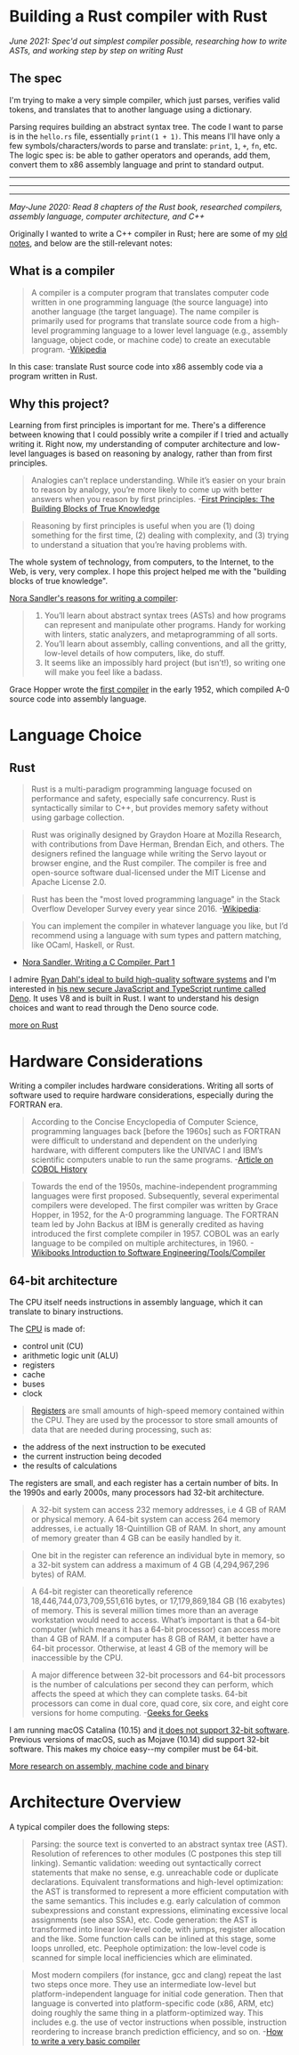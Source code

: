 # Building a Rust compiler with Rust

_June 2021: Spec'd out simplest compiler possible, researching how to write ASTs, and working step by step on writing Rust_

## The spec

I'm trying to make a very simple compiler, which just parses, verifies valid tokens, and translates that to another language using a dictionary.

Parsing requires building an abstract syntax tree. The code I want to parse is in the `hello.rs` file, essentially `print(1 + 1)`. This means I'll have only a few symbols/characters/words to parse and translate: `print`, `1`, `+`, `fn`, etc. The logic spec is: be able to gather operators and operands, add them, convert them to x86 assembly language and print to standard output. 

-----------
-----------
-----------

_May-June 2020: Read 8 chapters of the Rust book, researched compilers, assembly language, computer architecture, and C++_

Originally I wanted to write a C++ compiler in Rust; here are some of my [old notes](c++.md), and below are the still-relevant notes:

## What is a compiler

> A compiler is a computer program that translates computer code written in one programming language (the source language) into another language (the target language). The name compiler is primarily used for programs that translate source code from a high-level programming language to a lower level language (e.g., assembly language, object code, or machine code) to create an executable program.
-[Wikipedia](https://en.wikipedia.org/wiki/Compiler)

In this case: translate Rust source code into x86 assembly code via a program written in Rust.

## Why this project?

Learning from first principles is important for me. There's a difference between knowing that I could possibly write a compiler if I tried and actually writing it. Right now, my understanding of computer architecture and low-level languages is based on reasoning by analogy, rather than from first principles.

> Analogies can’t replace understanding. While it’s easier on your brain to reason by analogy, you’re more likely to come up with better answers when you reason by first principles.
-[First Principles: The Building Blocks of True Knowledge](https://fs.blog/2018/04/first-principles/)

> Reasoning by first principles is useful when you are (1) doing something for the first time, (2) dealing with complexity, and (3) trying to understand a situation that you’re having problems with.

The whole system of technology, from computers, to the Internet, to the Web, is very, very complex. I hope this project helped me with the "building blocks of true knowledge".

[Nora Sandler's reasons for writing a compiler](https://norasandler.com/2017/11/29/Write-a-Compiler.html):
>1. You’ll learn about abstract syntax trees (ASTs) and how programs can represent and manipulate other programs. Handy for working with linters, static analyzers, and metaprogramming of all sorts.
>2. You’ll learn about assembly, calling conventions, and all the gritty, low-level details of how computers, like, do stuff.
>3. It seems like an impossibly hard project (but isn’t!), so writing one will make you feel like a badass.

Grace Hopper wrote the [first compiler](https://en.wikibooks.org/wiki/Introduction_to_Software_Engineering/Tools/Compiler#History) in the early 1952, which compiled A-0 source code into assembly language.

# Language Choice

## Rust

> Rust is a multi-paradigm programming language focused on performance and safety, especially safe concurrency. Rust is syntactically similar to C++, but provides memory safety without using garbage collection.

> Rust was originally designed by Graydon Hoare at Mozilla Research, with contributions from Dave Herman, Brendan Eich, and others. The designers refined the language while writing the Servo layout or browser engine, and the Rust compiler. The compiler is free and open-source software dual-licensed under the MIT License and Apache License 2.0.

> Rust has been the "most loved programming language" in the Stack Overflow Developer Survey every year since 2016.
-[Wikipedia](https://en.wikipedia.org/wiki/Rust_%28programming_language%29):

> You can implement the compiler in whatever language you like, but I’d recommend using a language with sum types and pattern matching, like OCaml, Haskell, or Rust.
- [Nora Sandler, Writing a C Compiler, Part 1](https://norasandler.com/2017/11/29/Write-a-Compiler.html)

I admire [Ryan Dahl's ideal to build high-quality software systems](https://tinyclouds.org/rant.html) and I'm interested in [his new secure JavaScript and TypeScript runtime called Deno](https://deno.land/). It uses V8 and is built in Rust. I want to understand his design choices and want to read through the Deno source code.

[more on Rust](./rust.md)

# Hardware Considerations

Writing a compiler includes hardware considerations. Writing all sorts of software used to require hardware considerations, especially during the FORTRAN era.

> According to the Concise Encyclopedia of Computer Science, programming languages back [before the 1960s] such as FORTRAN were difficult to understand and dependent on the underlying hardware, with different computers like the UNIVAC I and IBM’s scientific computers unable to run the same programs.
-[Article on COBOL History](https://builtin.com/software-engineering-perspectives/why-cobol-is-still-used)

>Towards the end of the 1950s, machine-independent programming languages were first proposed. Subsequently, several experimental compilers were developed. The first compiler was written by Grace Hopper, in 1952, for the A-0 programming language. The FORTRAN team led by John Backus at IBM is generally credited as having introduced the first complete compiler in 1957. COBOL was an early language to be compiled on multiple architectures, in 1960.
-[Wikibooks Introduction to Software Engineering/Tools/Compiler](https://en.wikibooks.org/wiki/Introduction_to_Software_Engineering/Tools/Compiler#History)

## 64-bit architecture

The CPU itself needs instructions in assembly language, which it can translate to binary instructions.

The [CPU](https://www.bbc.co.uk/bitesize/guides/zhppfcw/revision/2) is made of:
- control unit (CU)
- arithmetic logic unit (ALU)
- registers
- cache
- buses
- clock

> [Registers](https://www.bbc.co.uk/bitesize/guides/zhppfcw/revision/2) are small amounts of high-speed memory contained within the CPU. They are used by the processor to store small amounts of data that are needed during processing, such as:
- the address of the next instruction to be executed
- the current instruction being decoded
- the results of calculations

The registers are small, and each register has a certain number of bits. In the 1990s and early 2000s, many processors had 32-bit architecture.

>A 32-bit system can access 232 memory addresses, i.e 4 GB of RAM or physical memory.
A 64-bit system can access 264 memory addresses, i.e actually 18-Quintillion GB of RAM. In short, any amount of memory greater than 4 GB can be easily handled by it.

>One bit in the register can reference an individual byte in memory, so a 32-bit system can address a maximum of 4 GB (4,294,967,296 bytes) of RAM.

>A 64-bit register can theoretically reference 18,446,744,073,709,551,616 bytes, or 17,179,869,184 GB (16 exabytes) of memory. This is several million times more than an average workstation would need to access. What’s important is that a 64-bit computer (which means it has a 64-bit processor) can access more than 4 GB of RAM. If a computer has 8 GB of RAM, it better have a 64-bit processor. Otherwise, at least 4 GB of the memory will be inaccessible by the CPU.

>A major difference between 32-bit processors and 64-bit processors is the number of calculations per second they can perform, which affects the speed at which they can complete tasks. 64-bit processors can come in dual core, quad core, six core, and eight core versions for home computing.
-[Geeks for Geeks](https://www.geeksforgeeks.org/difference-32-bit-64-bit-operating-systems/)

I am running macOS Catalina (10.15) and [it does not support 32-bit software](https://www.macworld.com/article/3393161/how-to-check-if-mac-software-is-32-or-64-bit.html). Previous versions of macOS, such as Mojave (10.14) did support 32-bit software. This makes my choice easy--my compiler must be 64-bit.

[More research on assembly, machine code and binary](./binaries.md)

# Architecture Overview

A typical compiler does the following steps:

>Parsing: the source text is converted to an abstract syntax tree (AST).
Resolution of references to other modules (C postpones this step till linking).
Semantic validation: weeding out syntactically correct statements that make no sense, e.g. unreachable code or duplicate declarations.
Equivalent transformations and high-level optimization: the AST is transformed to represent a more efficient computation with the same semantics. This includes e.g. early calculation of common subexpressions and constant expressions, eliminating excessive local assignments (see also SSA), etc.
Code generation: the AST is transformed into linear low-level code, with jumps, register allocation and the like. Some function calls can be inlined at this stage, some loops unrolled, etc.
Peephole optimization: the low-level code is scanned for simple local inefficiencies which are eliminated.

>Most modern compilers (for instance, gcc and clang) repeat the last two steps once more. They use an intermediate low-level but platform-independent language for initial code generation. Then that language is converted into platform-specific code (x86, ARM, etc) doing roughly the same thing in a platform-optimized way. This includes e.g. the use of vector instructions when possible, instruction reordering to increase branch prediction efficiency, and so on.
-[How to write a very basic compiler](https://softwareengineering.stackexchange.com/questions/165543/how-to-write-a-very-basic-compiler)

